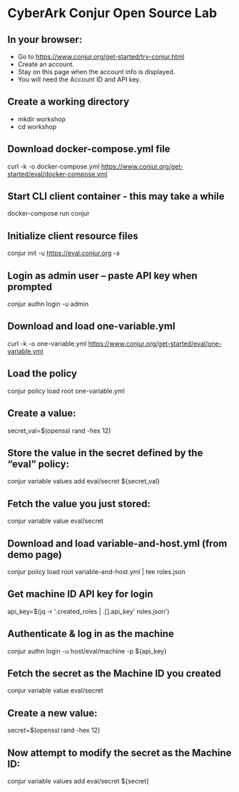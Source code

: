 # CyberArk Conjur Open Source Lab

## In your browser:
 - Go to https://www.conjur.org/get-started/try-conjur.html
 - Create an account.
 - Stay on this page when the account info is displayed.
 - You will need the Account ID and API key.


## Create a working directory
- mkdir workshop
- cd workshop

## Download docker-compose.yml file
curl -k -o docker-compose.yml https://www.conjur.org/get-started/eval/docker-compose.yml

## Start CLI client container - this may take a while
docker-compose run conjur

## Initialize client resource files
conjur init -u https://eval.conjur.org -a <Account-ID-from-browser>

## Login as admin user – paste API key when prompted
conjur authn login -u admin

##  Download and load one-variable.yml
curl -k -o one-variable.yml https://www.conjur.org/get-started/eval/one-variable.yml

## Load the policy
conjur policy load root one-variable.yml

## Create a value:
secret_val=$(openssl rand -hex 12)

## Store the value in the secret defined by the “eval” policy:
conjur variable values add eval/secret ${secret_val}

## Fetch the value you just stored:
conjur variable value eval/secret

## Download and load variable-and-host.yml (from demo page)
conjur policy load root variable-and-host.yml | tee roles.json

## Get machine ID API key for login
api_key=$(jq -r '.created_roles | .[].api_key' roles.json')

## Authenticate & log in as the machine
conjur authn login -u host/eval/machine -p ${api_key}

## Fetch the secret as the Machine ID you created
conjur variable value eval/secret

## Create a new value:
secret=$(openssl rand -hex 12)

## Now attempt to modify the secret as the Machine ID:
conjur variable values add eval/secret ${secret}
